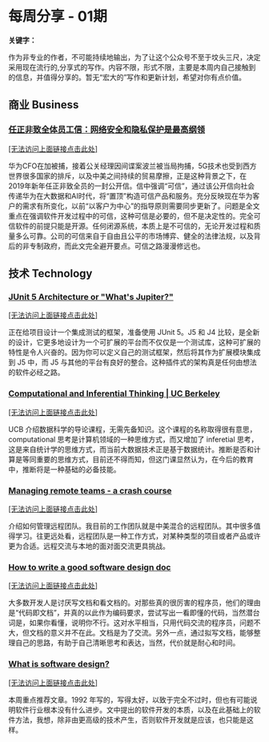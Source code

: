 # 每周分享 - 01期


**关键字：** 


作为非专业的作者，不可能持续地输出，为了让这个公众号不至于坟头三尺，决定采用现在流行的,分享式的写作。内容不限，形式不限，主要是本周内自己接触到的信息，并值得分享的。暂无“宏大的”写作和更新计划，希望对你有点价值。

## 商业 Business

### [任正非致全体员工信：网络安全和隐私保护是最高纲领](https://m.ithome.com/html/403650.htm)


[[无法访问上面链接点击此处]](https://github.com/yiannischang/mp/raw/master/20190120/images/m.ithome.com!html!403650.htm-414x736.png)





华为CFO在加被捕，接着公关经理因间谍案波兰被当局拘捕，5G技术也受到西方世界很多国家的排斥，以及中美之间持续的贸易摩擦，正是这种背景之下，在2019年新年任正非致全员的一封公开信。信中强调“可信”，通过该公开信向社会传递华为在大数据和AI时代，将“置顶”构造可信产品和服务。充分反映现在华为客户的需求有所变化，以前“以客户为中心”的指导原则需要同步更新了。问题是全文重点在强调软件开发过程中的可信，这种可信是必要的，但不是决定性的。完全可信软件的前提只能是开源。任何闭源系统，本质上是不可信的，无论开发过程和质量多么可靠。公司的可信来自于自由且公平的市场博弈、健全的法律法规，以及背后的非专制政府，而此文完全避开要点。可信之路漫漫修远也。

## 技术 Technology

### [JUnit 5 Architecture or "What's Jupiter?"](https://blog.codefx.org/design/architecture/junit-5-architecture-jupiter/)


[[无法访问上面链接点击此处]](https://github.com/yiannischang/mp/raw/master/20190120/images/blog.codefx.org!design!architecture!junit-5-architecture-jupiter-414x736.png)





正在给项目设计一个集成测试的框架，准备使用 JUnit 5。J5 和 J4 比较，是全新的设计，它更多地设计为一个可扩展的平台而不仅仅是一个测试库，这种可扩展的特性是令人兴奋的。因为你可以定义自己的测试框架，然后将其作为扩展模块集成到 J5 中，而 J5 与其他的平台有良好的整合。这种插件式的架构真是任何由想法的软件必经之路。

### [Computational and Inferential Thinking | UC Berkeley](https://www.inferentialthinking.com/chapters/intro.html)


[[无法访问上面链接点击此处]](https://github.com/yiannischang/mp/raw/master/20190120/images/inferentialthinking.com!chapters!intro.html-414x736.png)





UCB 介绍数据科学的导论课程，无需先备知识。这个课程的名称取得很有意思，computational 思考是计算机领域的一种思维方式，而又增加了 inferetial 思考，这是来自统计学的思维方式，而当前大数据技术正是基于数据统计。推断是否和计算是等同重要的思维方式，目前还不得而知，但这门课显然认为，在今后的教育中，推断将是一种基础的必备技能。

### [Managing remote teams - a crash course](http://klinger.io/post/180989912140/managing-remote-teams-a-crash-course)


[[无法访问上面链接点击此处]](https://github.com/yiannischang/mp/raw/master/20190120/images/klinger.io!post!180989912140!managing-remote-teams-a-crash-course-414x736.png)





介绍如何管理远程团队。我目前的工作团队就是中美混合的远程团队。其中很多值得学习。往更远处看，远程团队是一种工作方式，对某种类型的项目或者产品或许更为合适。远程交流与本地的面对面交流更具挑战。

### [How to write a good software design doc](https://medium.freecodecamp.org/how-to-write-a-good-software-design-document-66fcf019569c)


[[无法访问上面链接点击此处]](https://github.com/yiannischang/mp/raw/master/20190120/images/medium.freecodecamp.org!how-to-write-a-good-software-design-document-66fcf019569c-414x736.png)





大多数开发人是讨厌写文档和看文档的。对那些真的很厉害的程序员，他们的理由是“代码即文档”，并真的以此作为编码要求，尝试写出一看即懂的代码，当然潜台词是，如果你看懂，说明你不行。这对水平相当，只用代码交流的程序员，问题不大，但文档的意义并不在此。文档是为了交流。另外一点，通过拟写文档，能够整理自己的思路，有助于自己清晰思考和表达，当然，代价就是耐心和时间。

### [What is software design?](http://www.bleading-edge.com/Publications/C++Journal/Cpjour2.htm)


[[无法访问上面链接点击此处]](https://github.com/yiannischang/mp/raw/master/20190120/images/bleading-edge.com!Publications!C++Journal!Cpjour2.htm-414x736.png)





本周重点推荐文章。1992 年写的，写得太好，以致于完全不过时，但也有可能说明软件行业根本没有什么进步。文中提出的软件开发的本质，以及在此基础上的软件方法，我想，除非由更高级的技术产生，否则软件开发就是应该，也只能是这样。
